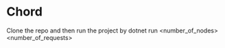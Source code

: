 # Chord


Clone the repo and then run the project by 
dotnet run <number_of_nodes> <number_of_requests>
